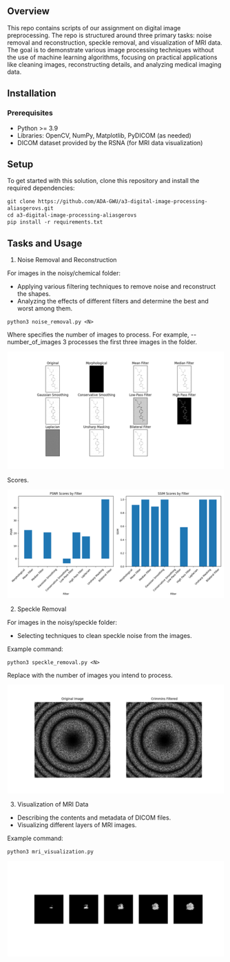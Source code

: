 ## Overview
This repo contains scripts of our assignment on digital image preprocessing. The repo is structured around three primary tasks: noise removal and reconstruction, speckle removal, and visualization of MRI data. The goal is to demonstrate various image processing techniques without the use of machine learning algorithms, focusing on practical applications like cleaning images, reconstructing details, and analyzing medical imaging data.


## Installation
### Prerequisites

- Python >= 3.9
- Libraries: OpenCV, NumPy, Matplotlib, PyDICOM (as needed)
- DICOM dataset provided by the RSNA (for MRI data visualization)


## Setup
To get started with this solution, clone this repository and install the required dependencies:

```
git clone https://github.com/ADA-GWU/a3-digital-image-processing-aliasgerovs.git
cd a3-digital-image-processing-aliasgerovs
pip install -r requirements.txt
```

## Tasks and Usage

1. Noise Removal and Reconstruction

For images in the noisy/chemical folder:

- Applying various filtering techniques to remove noise and reconstruct the shapes.
- Analyzing the effects of different filters and determine the best and worst among them.

```
python3 noise_removal.py <N>
```

Where <N> specifies the number of images to process. For example, --number_of_images 3 processes the first three images in the folder.

![alt text](outputs/Figure_1.png)

Scores.

![alt text](outputs/Figure_2.png)

2. Speckle Removal

For images in the noisy/speckle folder:

- Selecting techniques to clean speckle noise from the images.

Example command:

```
python3 speckle_removal.py <N>
```

Replace <N> with the number of images you intend to process.

![alt text](outputs/Figure_3.png)

3. Visualization of MRI Data

- Describing the contents and metadata of DICOM files.
- Visualizing different layers of MRI images.

Example command:

```
python3 mri_visualization.py
```
![alt text](outputs/Figure_4.png)

